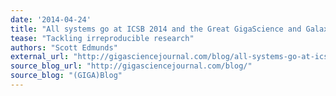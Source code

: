 ```yaml
---
date: '2014-04-24'
title: "All systems go at ICSB 2014 and the Great GigaScience and Galaxy (G3) workshop"
tease: "Tackling irreproducible research"
authors: "Scott Edmunds"
external_url: "http://gigasciencejournal.com/blog/all-systems-go-at-icsb-2014-and-the-great-gigascience-and-galaxy-g3-workshop/"
source_blog_url: "http://gigasciencejournal.com/blog/"
source_blog: "(GIGA)Blog"
---
```

